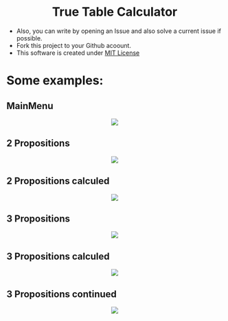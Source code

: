 <h1 align="center"> True Table Calculator  </h1>

- Also, you can write by opening an Issue and also solve a current issue if possible.
- Fork this project to your Github acoount.
- This software is created under [MIT License](https://github.com/MuriloChianfa/True-Table-Calculator/blob/master/LICENSE)


# Some examples:

## MainMenu
<p align="center">
	<img src="https://github.com/MuriloChianfa/True-Table-Calculator/blob/master/Images/Image-1.png">
</p>

## 2 Propositions
<p align="center">
	<img src="https://github.com/MuriloChianfa/True-Table-Calculator/blob/master/Images/Image-2.png">
</p>

## 2 Propositions calculed
<p align="center">
	<img src="https://github.com/MuriloChianfa/True-Table-Calculator/blob/master/Images/Image-3.png">
</p>

## 3 Propositions
<p align="center">
	<img src="https://github.com/MuriloChianfa/True-Table-Calculator/blob/master/Images/Image-1.png">
</p>

## 3 Propositions calculed
<p align="center">
	<img src="https://github.com/MuriloChianfa/True-Table-Calculator/blob/master/Images/Image-1.png">
</p>

## 3 Propositions continued
<p align="center">
	<img src="https://github.com/MuriloChianfa/True-Table-Calculator/blob/master/Images/Image-1.png">
</p>

